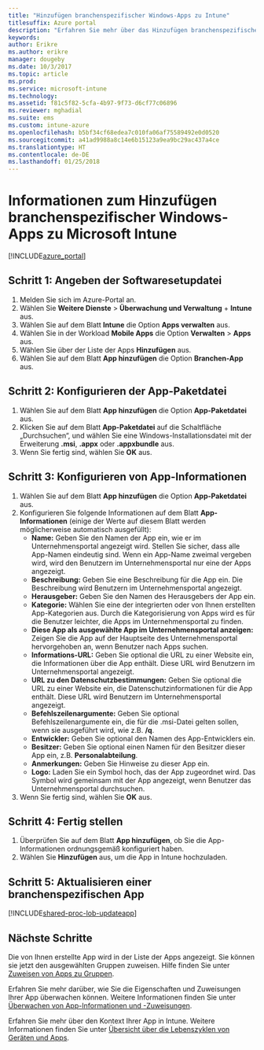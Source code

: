 ```yaml
---
title: "Hinzufügen branchenspezifischer Windows-Apps zu Intune"
titlesuffix: Azure portal
description: "Erfahren Sie mehr über das Hinzufügen branchenspezifischer Windows-Apps zu Intune."
keywords: 
author: Erikre
ms.author: erikre
manager: dougeby
ms.date: 10/3/2017
ms.topic: article
ms.prod: 
ms.service: microsoft-intune
ms.technology: 
ms.assetid: f81c5f82-5cfa-4b97-9f73-d6cf77c06896
ms.reviewer: mghadial
ms.suite: ems
ms.custom: intune-azure
ms.openlocfilehash: b5bf34cf68edea7c010fa06af75589492e0d0520
ms.sourcegitcommit: a41ad9988a8c14e6b15123a9ea9bc29ac437a4ce
ms.translationtype: HT
ms.contentlocale: de-DE
ms.lasthandoff: 01/25/2018
---
```

# <a name="how-to-add-windows-line-of-business-lob-apps-to-microsoft-intune"></a>Informationen zum Hinzufügen branchenspezifischer Windows-Apps zu Microsoft Intune

[!INCLUDE[azure_portal](./includes/azure_portal.md)]


## <a name="step-1---specify-the-software-setup-file"></a>Schritt 1: Angeben der Softwaresetupdatei

1. Melden Sie sich im Azure-Portal an.
2. Wählen Sie **Weitere Dienste** > **Überwachung und Verwaltung** + **Intune** aus.
3. Wählen Sie auf dem Blatt **Intune** die Option **Apps verwalten** aus.
4. Wählen Sie in der Workload **Mobile Apps** die Option **Verwalten** > **Apps** aus.
5. Wählen Sie über der Liste der Apps **Hinzufügen** aus.
6. Wählen Sie auf dem Blatt **App hinzufügen** die Option **Branchen-App** aus.

## <a name="step-2---configure-the-app-package-file"></a>Schritt 2: Konfigurieren der App-Paketdatei

1. Wählen Sie auf dem Blatt **App hinzufügen** die Option **App-Paketdatei** aus.
2. Klicken Sie auf dem Blatt **App-Paketdatei** auf die Schaltfläche „Durchsuchen“, und wählen Sie eine Windows-Installationsdatei mit der Erweiterung **.msi**, **.appx** oder **.appxbundle** aus.
3. Wenn Sie fertig sind, wählen Sie **OK** aus.


## <a name="step-3---configure-app-information"></a>Schritt 3: Konfigurieren von App-Informationen

1. Wählen Sie auf dem Blatt **App hinzufügen** die Option **App-Paketdatei** aus.
2. Konfigurieren Sie folgende Informationen auf dem Blatt **App-Informationen** (einige der Werte auf diesem Blatt werden möglicherweise automatisch ausgefüllt):
    - **Name:** Geben Sie den Namen der App ein, wie er im Unternehmensportal angezeigt wird. Stellen Sie sicher, dass alle App-Namen eindeutig sind. Wenn ein App-Name zweimal vergeben wird, wird den Benutzern im Unternehmensportal nur eine der Apps angezeigt.
    - **Beschreibung:** Geben Sie eine Beschreibung für die App ein. Die Beschreibung wird Benutzern im Unternehmensportal angezeigt.
    - **Herausgeber:** Geben Sie den Namen des Herausgebers der App ein.
    - **Kategorie:** Wählen Sie eine der integrierten oder von Ihnen erstellten App-Kategorien aus. Durch die Kategorisierung von Apps wird es für die Benutzer leichter, die Apps im Unternehmensportal zu finden.
    - **Diese App als ausgewählte App im Unternehmensportal anzeigen:** Zeigen Sie die App auf der Hauptseite des Unternehmensportal hervorgehoben an, wenn Benutzer nach Apps suchen.
    - **Informations-URL:** Geben Sie optional die URL zu einer Website ein, die Informationen über die App enthält. Diese URL wird Benutzern im Unternehmensportal angezeigt.
    - **URL zu den Datenschutzbestimmungen:** Geben Sie optional die URL zu einer Website ein, die Datenschutzinformationen für die App enthält. Diese URL wird Benutzern im Unternehmensportal angezeigt.
    - **Befehlszeilenargumente:** Geben Sie optional Befehlszeilenargumente ein, die für die .msi-Datei gelten sollen, wenn sie ausgeführt wird, wie z.B. **/q**.
    - **Entwickler:** Geben Sie optional den Namen des App-Entwicklers ein.
    - **Besitzer:** Geben Sie optional einen Namen für den Besitzer dieser App ein, z.B. **Personalabteilung**.
    - **Anmerkungen:** Geben Sie Hinweise zu dieser App ein.
    - **Logo:** Laden Sie ein Symbol hoch, das der App zugeordnet wird. Das Symbol wird gemeinsam mit der App angezeigt, wenn Benutzer das Unternehmensportal durchsuchen.
3. Wenn Sie fertig sind, wählen Sie **OK** aus.

## <a name="step-4---finish-up"></a>Schritt 4: Fertig stellen

1. Überprüfen Sie auf dem Blatt **App hinzufügen**, ob Sie die App-Informationen ordnungsgemäß konfiguriert haben.
2. Wählen Sie **Hinzufügen** aus, um die App in Intune hochzuladen.

## <a name="step-5---update-a-line-of-business-app"></a>Schritt 5: Aktualisieren einer branchenspezifischen App

[!INCLUDE[shared-proc-lob-updateapp](./includes/shared-proc-lob-updateapp.md)]

## <a name="next-steps"></a>Nächste Schritte

Die von Ihnen erstellte App wird in der Liste der Apps angezeigt. Sie können sie jetzt den ausgewählten Gruppen zuweisen. Hilfe finden Sie unter [Zuweisen von Apps zu Gruppen](apps-deploy.md).

Erfahren Sie mehr darüber, wie Sie die Eigenschaften und Zuweisungen Ihrer App überwachen können. Weitere Informationen finden Sie unter [Überwachen von App-Informationen und -Zuweisungen](apps-monitor.md).

Erfahren Sie mehr über den Kontext Ihrer App in Intune. Weitere Informationen finden Sie unter [Übersicht über die Lebenszyklen von Geräten und Apps](introduction-device-app-lifecycles.md).